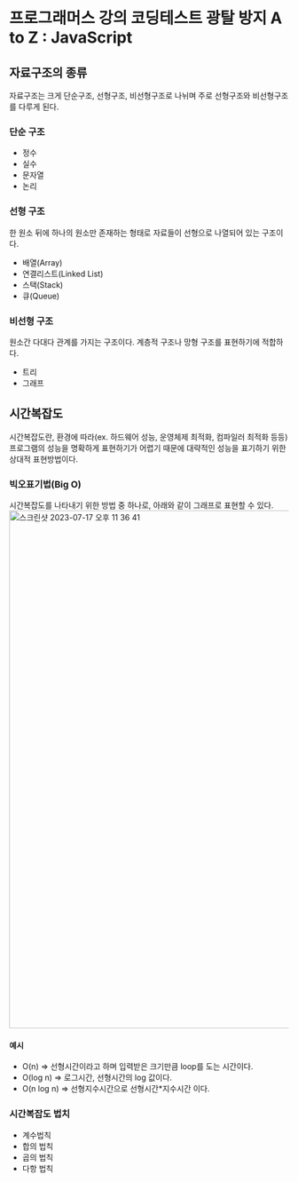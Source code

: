 # 프로그래머스 강의 코딩테스트 광탈 방지 A to Z : JavaScript
## 자료구조의 종류
자료구조는 크게 단순구조, 선형구조, 비선형구조로 나뉘며 주로 선형구조와 비선형구조를 다루게 된다.
### 단순 구조
- 정수
- 실수
- 문자열
- 논리
### 선형 구조
한 원소 뒤에 하나의 원소만 존재하는 형태로 자료들이 선형으로 나열되어 있는 구조이다.
- 배열(Array)
- 연결리스트(Linked List)
- 스택(Stack)
- 큐(Queue)
### 비선형 구조
원소간 다대다 관계를 가지는 구조이다. 계층적 구조나 망형 구조를 표현하기에 적합하다.
- 트리
- 그래프

## 시간복잡도
시간복잡도란, 환경에 따라(ex. 하드웨어 성능, 운영체제 최적화, 컴파일러 최적화 등등) 프로그램의 성능을 명확하게 표현하기가 어렵기 때문에 대략적인 성능을 표기하기 위한 상대적 표현방법이다.
### 빅오표기법(Big O)
시간복잡도를 나타내기 위한 방법 중 하나로, 아래와 같이 그래프로 표현할 수 있다.
<img width="933" alt="스크린샷 2023-07-17 오후 11 36 41" src="https://github.com/bookcrush/study_team_2023/assets/87254648/4399dd47-09e0-4afb-ac02-12185cd8a649">

#### 예시
- O(n) => 선형시간이라고 하며 입력받은 크기만큼 loop를 도는 시간이다.
- O(log n) => 로그시간, 선형시간의 log 값이다.
- O(n log n) => 선형지수시간으로 선형시간*지수시간 이다.

### 시간복잡도 법치
- 계수법칙
- 합의 법칙 
- 곱의 법칙
- 다항 법칙
